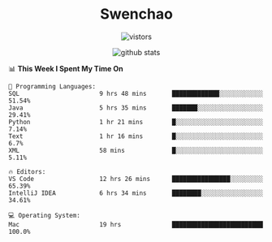 <h1 align="center">Swenchao</h3>

<p align="center">
  <img src="https://visitor-badge.glitch.me/badge?page_id=Swenchao" alt="vistors" />
</p>

<p align="center">
  <img src="https://github-readme-stats.vercel.app/api?username=Swenchao&count_private=true&show_icons=true&theme=vue-dark&hide_title=true" alt="github stats" />
</p>

<!--START_SECTION:waka-->
📊 **This Week I Spent My Time On** 

```text
💬 Programming Languages: 
SQL                      9 hrs 48 mins       █████████████░░░░░░░░░░░░   51.54% 
Java                     5 hrs 35 mins       ███████░░░░░░░░░░░░░░░░░░   29.41% 
Python                   1 hr 21 mins        █░░░░░░░░░░░░░░░░░░░░░░░░   7.14% 
Text                     1 hr 16 mins        █░░░░░░░░░░░░░░░░░░░░░░░░   6.7% 
XML                      58 mins             █░░░░░░░░░░░░░░░░░░░░░░░░   5.11%

🔥 Editors: 
VS Code                  12 hrs 26 mins      ████████████████░░░░░░░░░   65.39% 
IntelliJ IDEA            6 hrs 34 mins       ████████░░░░░░░░░░░░░░░░░   34.61%

💻 Operating System: 
Mac                      19 hrs              █████████████████████████   100.0%

```


<!--END_SECTION:waka-->
